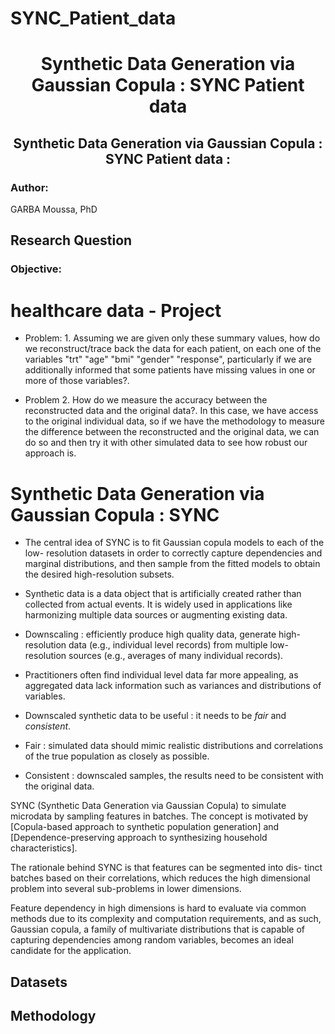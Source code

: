 # SYNC_Patient_data

<h1 align=center>Synthetic Data Generation via Gaussian Copula : SYNC Patient data</h1>


<h2 align=center>Synthetic Data Generation via Gaussian Copula : SYNC Patient data :</h2>

<h3>Author: </h3>

GARBA Moussa, PhD<br>


<h2>Research Question</h2>

### Objective:


#  healthcare data - Project

- Problem: 1. Assuming we are given only these summary values, how do we reconstruct/trace back the data for each patient, on each one of the variables "trt" "age" "bmi" "gender" "response", particularly if we are additionally informed that some patients have missing values in one or more of those variables?.

- Problem 2. How do we measure the accuracy between the reconstructed data and the original data?. In this case, we have access to the original individual data, so if we have the methodology to measure the difference between the reconstructed and the original data, we can do so and then try it with other simulated data to see how robust our approach is.


# Synthetic Data Generation via Gaussian Copula : SYNC 
- The central idea of SYNC is to fit Gaussian copula models to each of the low- resolution datasets in order to correctly capture dependencies and marginal distributions, and then sample from the fitted models to obtain the desired high-resolution subsets.

- Synthetic data is a data object that is artificially created rather than collected from actual events. It is widely used in applications like harmonizing multiple data sources or augmenting existing data. 

- Downscaling :  efficiently produce high quality data, generate high-resolution data (e.g., individual level records) from multiple low-resolution sources (e.g., averages of many individual records).

- Practitioners often find individual level data far more appealing, as aggregated data lack information such as variances and distributions of variables. 

- Downscaled synthetic data to be useful :  it needs to be *fair* and *consistent*.

- Fair : simulated data should mimic realistic distributions and correlations of the true population as closely as possible. 

- Consistent : downscaled samples, the results need to be consistent with the original data. 


SYNC (Synthetic Data Generation via Gaussian Copula) to simulate microdata by sampling features in batches. The concept is motivated by [Copula-based approach to synthetic population generation] and [Dependence-preserving approach to synthesizing household characteristics]. 


The rationale behind SYNC  is that features can be segmented into dis- tinct batches based on their correlations, which reduces the high dimensional problem into several sub-problems in lower dimensions.

Feature dependency in high dimensions is hard to evaluate via common methods due to its complexity and computation requirements, and as such, Gaussian copula, a family of multivariate distributions that is capable of capturing dependencies among random variables, becomes an ideal candidate for the application.

## Datasets


## Methodology 



